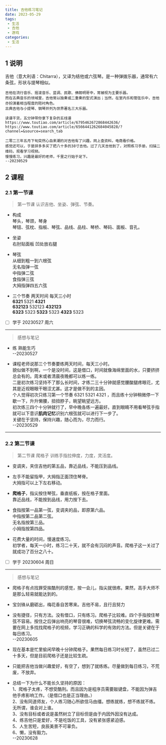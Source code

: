 ```yaml
---
title: 吉他练习笔记
date: 2023-05-29
tags:
 - 生活
 - 吉他
 - 游戏
categories:
 - 生活
---
```


## 1 说明

吉他（意大利语：Chitarra），又译为结他或六弦琴。是一种弹拨乐器，通常有六条弦，形状与提琴相似。

```
吉他在流行音乐、摇滚音乐、蓝调、民歌、佛朗明哥中，常被视为主要乐器。
而在古典音乐的领域里，吉他常以独奏或二重奏的型式演出；当然，在室内乐和管弦乐中，吉他亦扮演着相当程度的陪衬角色。
古典吉他与小提琴、钢琴并列为世界著名三大乐器。
```

```
读谱干货，五分钟带你拿下复杂的五线谱
https://www.toutiao.com/article/6795462672868442636/
https://www.toutiao.com/article/6566441262684045828/?channel=&source=search_tab

```

```
二零二三年五月下旬突然心血来潮的对吉他有了兴趣，网上查资料，电商看价格。
感觉还可以，于是拼多多买了把八十多的38寸吉他。过了几天吉他到了，对照练习手册，扫描二维码，观看学习视频。
慢慢练习，兴趣是最好的老师，千里之行始于足下。
--20230529

```

## 2 课程

### 2.1 第一节课

> 第一节课  认识吉他、坐姿、弹弦、节奏。   

- 构成 <br/>
琴头，琴颈，琴身 <br/>
琴钮、弦枕、指板、琴弦、品线、品柱、琴桥、琴码、面板、音孔。 <br/>

- 坐姿 <br/>
右肘贴面板 凹处放右腿 <br/>

- 琴弦 <br/>
从细到粗一到六根弦 <br/>
无名指弹一弦 <br/>
中指弹二弦 <br/>
食指弹三弦 <br/>
大拇指弹四五六弦 <br/>

- 三个节奏  两天时间  每天三小时 <br/>
**6321** 5321 **4321** <br/>
**632123** 532123 **432123** <br/>
**6323** 5323 **5323** 5323 **4323** 5323 <br/>

- [ ] 学于 20230527 周六

--- 

> 感想与笔记

- 练 熟能生巧 <br/>
--20230527

- 课程老师说那三个节奏要练两天时间，每天三小时。 <br/>
貌似做不到啊，一个是没时间，这是借口，时间就像海绵里面的水，只要挤挤总会有的。周末或者清晨夜晚都可以练一练。 <br/>
二是初次练习坚持不了那么长时间，才练二三十分钟就感觉腰酸腿疼眼花，尤其是近视眼眼干眼涩尤甚。这才是做不到的主因。 <br/>
个人觉得初次只练习第一个节奏 6321 5321 4321 ，而且练十分钟稍微停一下歇一下，升升懒腰，扭扭脖子，眺望眺望远方。 <br/>
初次练三四个十分钟就行了，早中晚各练一遍最好。直到眼睛不用看琴弦手指就可以下意识**肌肉记忆**识别六根弦就可以进行下一步了。 <br/>
关键在于坚持，保持兴趣，随心而为，尽力而行。 <br/>
--20230529 <br/>

---

### 2.2 第二节课

> 第二节课   爬格子 训练手指拉伸度，力度，灵活度。

- 变调夹，夹住吉他的第五品，靠近品线，不能压到品线。  <br/>

- 左手不能留指甲，大拇指正面顶住琴脊。 <br/>
大拇指可以上下左右移动。

- **爬格子**，指尖按住琴弦，垂直纸板，按在格子里面。  <br/>
靠近品线，不能按到品线，用力按下去。

- 食指按第一品第一弦，变调夹的品，即原第六品。  <br/>
中指按第二品第二弦。  <br/>
无名指按第三品。 <br/>
小拇指按第四品。  <br/>

- 花费大量的时间，慢速度练习。 <br/>
初学者，每天一小时，练习二十天，就不会有沉闷的声音。爬格子这一关过了就成功了百分之八十。

- [ ] 学于 20230604 周日

---

> 感想与笔记

- 爬格子有点找罪受挨酷刑的感觉，按一会儿，指尖就很疼。果然，高手大师不是那么轻易就能达到的。 <br/>
- 宝剑锋从磨砺出，梅花香自苦寒来。吉他不易，且行且努力 <br/>
- 没有捷径，只有方法。没有借口，只有练习。爬格子比较难。四个手指按住琴弦不容易。按住之后弹出响亮的琴音很难，切换琴弦流畅的变化旋律更难。需要在网上多找找爬格子的视频，学习正确的科学的有效的方法。但是关键在于每日练习。 <br/>
--20230605 <br/>


- 现在基本是忙里偷闲早晚十分钟爬格子。果然每日练习时长短了，虽然已过二十多天，但是目前爬格子还是比较生疏。
- 只能把吉他当做兴趣爱好，有空了，想到了就练练。尽量做到每日练习，不荒废，不放弃。
- 总结一下为什么不能长久坚持的原因：  <br/>
1、爬格子太疼，不想受酷刑。而且因为是程序员需要敲键盘，不能因为弹吉他手疼影响工作。（是借口也是正当理由。）  <br/>
2、没有同道师友，个人练习随心所欲信马由缰。想练就练，想不练就不练。无所谓，谁会对上谁。  <br/>
3、没有目标或者说是虽然树立了目标但是由于内因外因没有达成。  <br/>
4、练吉他只是爱好，不是吃饭的工具，没有紧张感紧迫感。  <br/>
5、人生苦短，良辰美景不可辜负。  <br/>
6、懒，没有毅力。  <br/>
--20230628 <br/>



